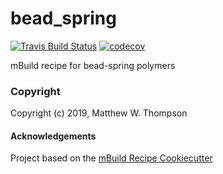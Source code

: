 bead_spring
==============================
[//]: # (Badges)
[![Travis Build Status](https://travis-ci.org/mattwthompson/bead_spring.svg?branch=master)](https://travis-ci.org/mattwthompson/bead_spring)
[![codecov](https://codecov.io/gh/mattwthompson/bead_spring/branch/master/graph/badge.svg)](https://codecov.io/gh/mattwthompson/bead_spring/branch/master)

mBuild recipe for bead-spring polymers

### Copyright

Copyright (c) 2019, Matthew W. Thompson


#### Acknowledgements
 
Project based on the 
[mBuild Recipe Cookiecutter](https://github.com/rmatsum836/mbuild_cookiecutter)
